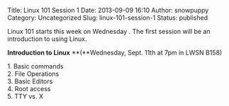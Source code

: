 Title: Linux 101 Session 1
Date: 2013-09-09 16:10
Author: snowpuppy
Category: Uncategorized
Slug: linux-101-session-1
Status: published

Linux 101 starts this week on Wednesday . The first session will be an
introduction to using Linux.

**Introduction to Linux** **(**Wednesday, Sept. 11th at 7pm in LWSN
B158)

1\. Basic commands  
2. File Operations  
3. Basic Editors  
4. Root access  
5. TTY vs. X
